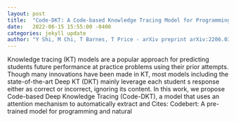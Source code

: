 ```yaml
---
layout: post
title:  "Code-DKT: A Code-based Knowledge Tracing Model for Programming Tasks"
date:   2022-06-15 15:55:00 -0400
categories: jekyll update
author: "Y Shi, M Chi, T Barnes, T Price - arXiv preprint arXiv:2206.03545, 2022"
---
```

Knowledge tracing (KT) models are a popular approach for predicting students  future performance at practice problems using their prior attempts. Though many innovations have been made in KT, most models including the state-of-the-art Deep KT (DKT) mainly leverage each student s response either as correct or incorrect, ignoring its content. In this work, we propose Code-based Deep Knowledge Tracing (Code-DKT), a model that uses an attention mechanism to automatically extract and 
Cites: Codebert: A pre-trained model for programming and natural